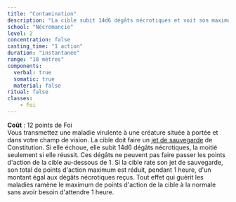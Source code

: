 ```yaml
---
title: "Contamination"
description: "La cible subit 14d6 dégâts nécrotiques et voit son maximum d'action réduit."
school: "Nécromancie"
level: 2
concentration: false
casting_time: "1 action"
duration: "instantanée"
range: "18 mètres"
components:
  verbal: true
  somatic: true
  material: false
ritual: false
classes:
    - Foi
---
```

**Coût** : 12 points de Foi  
Vous transmettez une maladie virulente à une créature située à portée et dans votre champ de vision. La cible doit faire un [jet de sauvegarde](/utiliser-les-caracteristiques/#jets-de-sauvegarde) de Constitution. Si elle échoue, elle subit 14d6 dégâts nécrotiques, la moitié seulement si elle réussit. Ces dégâts ne peuvent pas faire passer les points d'action de la cible au-dessous de 1. Si la cible rate son jet de sauvegarde, son total de points d'action maximum est réduit, pendant 1 heure, d'un montant égal aux dégâts nécrotiques reçus. Tout effet qui guérit les maladies ramène le maximum de points d'action de la cible à la normale sans avoir besoin d'attendre 1 heure.
